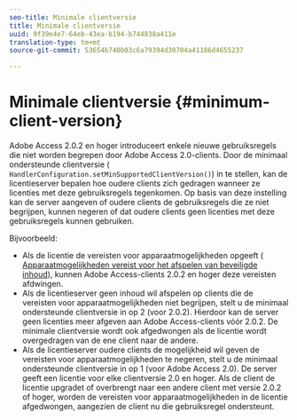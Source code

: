 ```yaml
---
seo-title: Minimale clientversie
title: Minimale clientversie
uuid: 9f39e4e7-64eb-43ea-b194-b744838a411e
translation-type: tm+mt
source-git-commit: 53654b740b03c6a79394d30704a41186d4655237

---
```



# Minimale clientversie {#minimum-client-version}

Adobe Access 2.0.2 en hoger introduceert enkele nieuwe gebruiksregels die niet worden begrepen door Adobe Access 2.0-clients. Door de minimaal ondersteunde clientversie ( `HandlerConfiguration.setMinSupportedClientVersion()`) in te stellen, kan de licentieserver bepalen hoe oudere clients zich gedragen wanneer ze licenties met deze gebruiksregels tegenkomen. Op basis van deze instelling kan de server aangeven of oudere clients de gebruiksregels die ze niet begrijpen, kunnen negeren of dat oudere clients geen licenties met deze gebruiksregels kunnen gebruiken.

Bijvoorbeeld:

* Als de licentie de vereisten voor apparaatmogelijkheden opgeeft ( [Apparaatmogelijkheden vereist voor het afspelen van beveiligde inhoud](../../../aaxs-protecting-content/content-introduction/content-usage-rules/content-runtime-application-restrictions/content-device-capabilities.md)), kunnen Adobe Access-clients 2.0.2 en hoger deze vereisten afdwingen.
* Als de licentieserver geen inhoud wil afspelen op clients die de vereisten voor apparaatmogelijkheden niet begrijpen, stelt u de minimaal ondersteunde clientversie in op 2 (voor 2.0.2). Hierdoor kan de server geen licenties meer afgeven aan Adobe Access-clients vóór 2.0.2. De minimale clientversie wordt ook afgedwongen als de licentie wordt overgedragen van de ene client naar de andere.
* Als de licentieserver oudere clients de mogelijkheid wil geven de vereisten voor apparaatmogelijkheden te negeren, stelt u de minimaal ondersteunde clientversie in op 1 (voor Adobe Access 2.0). De server geeft een licentie voor elke clientversie 2.0 en hoger. Als de client de licentie upgradet of overbrengt naar een andere client met versie 2.0.2 of hoger, worden de vereisten voor apparaatmogelijkheden in de licentie afgedwongen, aangezien de client nu die gebruiksregel ondersteunt.

